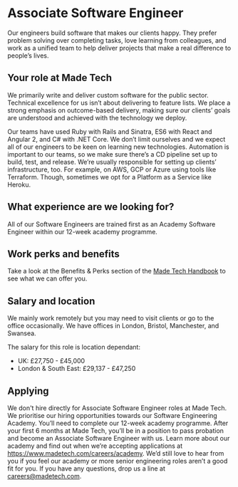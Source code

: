 # Associate Software Engineer

Our engineers build software that makes our clients happy. They prefer problem solving over completing tasks, love learning from colleagues, and work as a unified team to help deliver projects that make a real difference to people’s lives. 

## Your role at Made Tech

We primarily write and deliver custom software for the public sector. Technical excellence for us isn’t about delivering to feature lists. We place a strong emphasis on outcome-based delivery, making sure our clients’ goals are understood and achieved with the technology we deploy.

Our teams have used Ruby with Rails and Sinatra, ES6 with React and Angular 2, and C# with .NET Core. We don’t limit ourselves and we expect all of our engineers to be keen on learning new technologies. Automation is important to our teams, so we make sure there’s a CD pipeline set up to build, test, and release. We’re usually responsible for setting up clients’ infrastructure, too. For example, on AWS, GCP or Azure using tools like Terraform. Though, sometimes we opt for a Platform as a Service like Heroku.

## What experience are we looking for?

All of our Software Engineers are trained first as an Academy Software Engineer within our 12-week academy programme. 

## Work perks and benefits

Take a look at the Benefits & Perks section of the [Made Tech Handbook](https://github.com/madetech/handbook/tree/main/benefits) to see what we can offer you.

## Salary and location

We mainly work remotely but you may need to visit clients or go to the office occasionally. We have offices in London, Bristol, Manchester, and Swansea. 

The salary for this role is location dependant:

- UK: £27,750 - £45,000
- London & South East: £29,137 - £47,250

## Applying

We don't hire directly for Associate Software Engineer roles at Made Tech. We prioritise our hiring opportunities towards our Software Engineering Academy. You’ll need to complete our 12-week academy programme. After your first 6 months at Made Tech, you’ll be in a position to pass probation and become an Associate Software Engineer with us. Learn more about our academy and find out when we’re accepting applications at https://www.madetech.com/careers/academy. We’d still love to hear from you if you feel our academy or more senior engineering roles aren’t a good fit for you. If you have any questions, drop us a line at [careers@madetech.com](mailto:careers@madetech.com).
